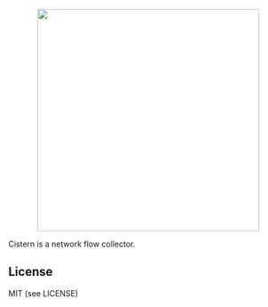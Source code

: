 <p align="center">
<img src='https://user-images.githubusercontent.com/379404/28300304-b38a05b2-6b4c-11e7-9e80-19bc3c41fa0b.png' width=400/>
</p>

Cistern is a network flow collector.

License
---
MIT (see LICENSE)

